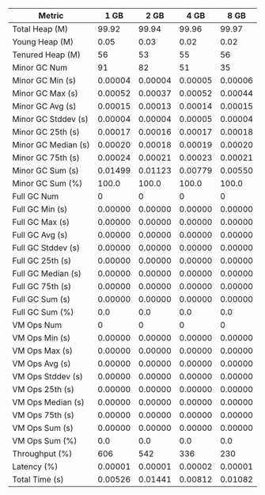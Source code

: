 | Metric | 1 GB | 2 GB | 4 GB | 8 GB |
|------|----|----|----|----|
| Total Heap (M) | 99.92 | 99.94 | 99.96 | 99.97 |
| Young Heap (M) | 0.05 | 0.03 | 0.02 | 0.02 |
| Tenured Heap (M) | 56 | 53 | 55 | 56 |
| Minor GC Num | 91 | 82 | 51 | 35 |
| Minor GC Min (s) | 0.00004 | 0.00004 | 0.00005 | 0.00006 |
| Minor GC Max (s) | 0.00052 | 0.00037 | 0.00052 | 0.00044 |
| Minor GC Avg (s) | 0.00015 | 0.00013 | 0.00014 | 0.00015 |
| Minor GC Stddev (s) | 0.00004 | 0.00004 | 0.00005 | 0.00004 |
| Minor GC 25th (s) | 0.00017 | 0.00016 | 0.00017 | 0.00018 |
| Minor GC Median (s) | 0.00020 | 0.00018 | 0.00019 | 0.00020 |
| Minor GC 75th (s) | 0.00024 | 0.00021 | 0.00023 | 0.00021 |
| Minor GC Sum (s) | 0.01499 | 0.01123 | 0.00779 | 0.00550 |
| Minor GC Sum (%) | 100.0 | 100.0 | 100.0 | 100.0 |
| Full GC Num | 0 | 0 | 0 | 0 |
| Full GC Min (s) | 0.00000 | 0.00000 | 0.00000 | 0.00000 |
| Full GC Max (s) | 0.00000 | 0.00000 | 0.00000 | 0.00000 |
| Full GC Avg (s) | 0.00000 | 0.00000 | 0.00000 | 0.00000 |
| Full GC Stddev (s) | 0.00000 | 0.00000 | 0.00000 | 0.00000 |
| Full GC 25th (s) | 0.00000 | 0.00000 | 0.00000 | 0.00000 |
| Full GC Median (s) | 0.00000 | 0.00000 | 0.00000 | 0.00000 |
| Full GC 75th (s) | 0.00000 | 0.00000 | 0.00000 | 0.00000 |
| Full GC Sum (s) | 0.00000 | 0.00000 | 0.00000 | 0.00000 |
| Full GC Sum (%) | 0.0 | 0.0 | 0.0 | 0.0 |
| VM Ops Num | 0 | 0 | 0 | 0 |
| VM Ops Min (s) | 0.00000 | 0.00000 | 0.00000 | 0.00000 |
| VM Ops Max (s) | 0.00000 | 0.00000 | 0.00000 | 0.00000 |
| VM Ops Avg (s) | 0.00000 | 0.00000 | 0.00000 | 0.00000 |
| VM Ops Stddev (s) | 0.00000 | 0.00000 | 0.00000 | 0.00000 |
| VM Ops 25th (s) | 0.00000 | 0.00000 | 0.00000 | 0.00000 |
| VM Ops Median (s) | 0.00000 | 0.00000 | 0.00000 | 0.00000 |
| VM Ops 75th (s) | 0.00000 | 0.00000 | 0.00000 | 0.00000 |
| VM Ops Sum (s) | 0.00000 | 0.00000 | 0.00000 | 0.00000 |
| VM Ops Sum (%) | 0.0 | 0.0 | 0.0 | 0.0 |
| Throughput (%) | 606 | 542 | 336 | 230 |
| Latency (%) | 0.00001 | 0.00001 | 0.00002 | 0.00001 |
| Total Time (s) | 0.00526 | 0.01441 | 0.00812 | 0.01082 |
